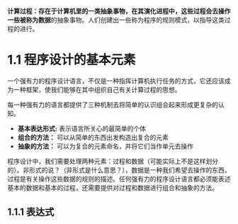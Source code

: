 **计算过程：**存在于计算机里的一类抽象事物，在其演化进程中，这些过程会去操作一些被称为**数据**的抽象事物。人们创建出一些称为程序的规则模式，以指导这类过程的进行。

# 1.1 程序设计的基本元素

一个强有力的程序设计语言，不仅是一种指挥计算机执行任务的方式，它还应该成为一种框架，使我们能够在其中组织自己有关计算过程的思想。

每一种强有力的语言都提供了三种机制去将简单的认识组合起来形成更复杂的认知。

* **基本表达形式:** 表示语言所关心的最简单的个体
* **组合的方法：** 可以从简单的东西出发构造出复合的元素
* **抽象的方法：** 可以为复合的元素命名，并将它们当作单元去操作

程序设计中，我们需要处理两种元素：过程和数据（可能实际上不是这样划分的）。非形式的说？（非形式是什么意思？），数据是一种我们希望去操作的东西，过程是有关操作这些数据的规则的描述。任何强有力的程序设计语言都必须能表述基本的数据和基本的过程，还需要提供对过程和数据进行组合和抽象的方法。

## 1.1.1 表达式


